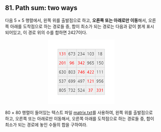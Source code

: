 ## 81. Path sum: two ways

다음 5 &times; 5 행렬에서, 왼쪽 위를 출발점으로 하고, **오른쪽 또는 아래로만 이동**해서, 오른쪽 아래를 도착점으로 하는 경로들 중, 합이 최소가 되는 경로는 다음과 같이 붉게 표시되어있고, 이 경로 위의 수를 합하면 2427이다.

<p align="center">
  <img
    src="./matrix.png"
    alt="<strong>131</strong> 673 234 103 18<br>
<strong>201</strong> <strong>96</strong> <strong>342</strong> 965 150<br>
630 803 <strong>746</strong> <strong>422</strong> 111<br>
537 699 497 <strong>121</strong> 956<br>
805 732 524 <strong>37</strong> <strong>331</strong>"
  >
</p>

80 &times; 80 행렬이 들어있는 텍스트 파일 [matrix.txt](./matrix.txt)를 사용하여, 왼쪽 위를 출발점으로 하고, 오른쪽 또는 아래로만 이동해서, 오른쪽 아래를 도착점으로 하는 경로들 중, 합이 최소가 되는 경로에 놓인 수들의 합을 구하여라.
